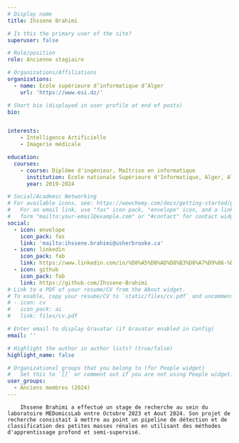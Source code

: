 ```yaml
---
# Display name
title: Ihssene Brahimi

# Is this the primary user of the site?
superuser: false

# Role/position
role: Ancienne stagiaire

# Organizations/Affiliations
organizations:
  - name: Ecole supérieure d’informatique d’Alger
    url: 'https://www.esi.dz/'

# Short bio (displayed in user profile at end of posts)
bio: 


interests:
    - Intelligence Artificielle
    - Imagerie médicale

education:
  courses:
    - course: Diplôme d'ingénieur, Maîtrise en informatique
      institution: École nationale Supérieure d'Informatique, Alger, Algérie
      year: 2019-2024

# Social/Academic Networking
# For available icons, see: https://wowchemy.com/docs/getting-started/page-builder/#icons
#   For an email link, use "fas" icon pack, "envelope" icon, and a link in the
#   form "mailto:your-email@example.com" or "#contact" for contact widget.
social:
  - icon: envelope
    icon_pack: fas
    link: 'mailto:ihssene.brahimi@usherbrooke.ca'
  - icon: linkedin
    icon_pack: fab
    link: https://www.linkedin.com/in/%D8%A5%D8%AD%D8%B3%D8%A7%D9%86-%D8%A7%D8%A8%D8%B1%D8%A7%D9%87%D9%8A%D9%85%D9%8A-%F0%9F%87%B5%F0%9F%87%B8%F0%9F%87%A9%F0%9F%87%BF-89724519a/
  - icon: github
    icon_pack: fab
    link: https://github.com/Ihssene-Brahimi
# Link to a PDF of your resume/CV from the About widget.
# To enable, copy your resume/CV to `static/files/cv.pdf` and uncomment the lines below.
# - icon: cv
#   icon_pack: ai
#   link: files/cv.pdf

# Enter email to display Gravatar (if Gravatar enabled in Config)
email: ''

# Highlight the author in author lists? (true/false)
highlight_name: false

# Organizational groups that you belong to (for People widget)
#   Set this to `[]` or comment out if you are not using People widget.
user_groups:
  - Anciens membres (2024)
---
```


        Ihssene Brahimi a effectué un stage de recherche au sein du laboratoire MEDomicsLab entre Octobre 2023 et Aout 2024. Son projet de recherche consistait à mettre au point un pipeline de détection et de classification des petites masses rénales en utilisant des méthodes d'apprentissage profond et semi-supervisé.
